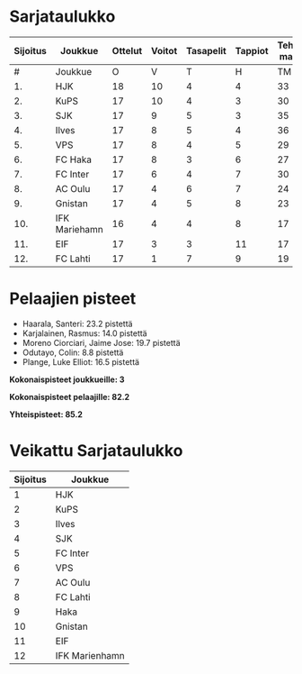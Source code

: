 # Sarjataulukko
| Sijoitus | Joukkue | Ottelut | Voitot | Tasapelit | Tappiot | Tehdyt maalit | Päästetyt maalit | Maaliero | Syötöt |
|----------|---------|---------|--------|-----------|---------|----------------|-------------------|----------|-------|
|# | Joukkue | O | V | T | H | TM | PM | ME | S | L | L% | R | KK | PK | PA | P|
|1. | HJK | 18 | 10 | 4 | 4 | 33 | 18 | 15 | 23 | 242 | 13,64 | 191 | 29 | 1 | 25 | 34|
|2. | KuPS | 17 | 10 | 4 | 3 | 30 | 17 | 13 | 13 | 195 | 15,38 | 172 | 25 | 1 | 24 | 34|
|3. | SJK | 17 | 9 | 5 | 3 | 35 | 25 | 10 | 23 | 210 | 16,67 | 208 | 41 | 0 | 34 | 32|
|4. | Ilves | 17 | 8 | 5 | 4 | 36 | 23 | 13 | 30 | 191 | 18,85 | 186 | 43 | 4 | 30 | 29|
|5. | VPS | 17 | 8 | 4 | 5 | 29 | 25 | 4 | 16 | 196 | 14,80 | 199 | 31 | 1 | 30 | 28|
|6. | FC Haka | 17 | 8 | 3 | 6 | 27 | 25 | 2 | 22 | 138 | 19,57 | 224 | 50 | 1 | 32 | 27|
|7. | FC Inter | 17 | 6 | 4 | 7 | 30 | 26 | 4 | 23 | 169 | 17,75 | 168 | 45 | 2 | 32 | 22|
|8. | AC Oulu | 17 | 4 | 6 | 7 | 24 | 30 | -6 | 16 | 151 | 15,89 | 237 | 48 | 3 | 27 | 18|
|9. | Gnistan | 17 | 4 | 5 | 8 | 23 | 32 | -9 | 17 | 150 | 15,33 | 185 | 52 | 1 | 24 | 17|
|10. | IFK Mariehamn | 16 | 4 | 4 | 8 | 17 | 27 | -10 | 9 | 123 | 13,82 | 175 | 39 | 3 | 19 | 16|
|11. | EIF | 17 | 3 | 3 | 11 | 17 | 36 | -19 | 10 | 127 | 13,39 | 177 | 51 | 4 | 20 | 12|
|12. | FC Lahti | 17 | 1 | 7 | 9 | 19 | 36 | -17 | 15 | 142 | 13,38 | 179 | 38 | 1 | 25 | 10|

# Pelaajien pisteet
* Haarala, Santeri: 23.2 pistettä
* Karjalainen, Rasmus: 14.0 pistettä
* Moreno Ciorciari, Jaime Jose: 19.7 pistettä
* Odutayo, Colin: 8.8 pistettä
* Plange, Luke Elliot: 16.5 pistettä

**Kokonaispisteet joukkueille: 3**

**Kokonaispisteet pelaajille: 82.2**

**Yhteispisteet: 85.2**

# Veikattu Sarjataulukko
| Sijoitus | Joukkue |
|----------|---------|
| 1 | HJK |
| 2 | KuPS |
| 3 | Ilves |
| 4 | SJK |
| 5 | FC Inter |
| 6 | VPS |
| 7 | AC Oulu |
| 8 | FC Lahti |
| 9 | Haka |
| 10 | Gnistan |
| 11 | EIF |
| 12 | IFK Marienhamn |
